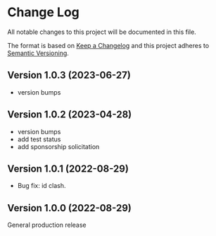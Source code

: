 # Change Log

All notable changes to this project will be documented in this file.

The format is based on [Keep a Changelog](http://keepachangelog.com/)
and this project adheres to [Semantic Versioning](http://semver.org/).

## Version 1.0.3 (2023-06-27)

- version bumps

## Version 1.0.2 (2023-04-28)

- version bumps
- add test status
- add sponsorship solicitation

## Version 1.0.1 (2022-08-29)

- Bug fix: id clash.

## Version 1.0.0 (2022-08-29)

General production release

